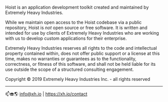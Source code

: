 Hoist is an application development toolkit created and maintained by Extremely Heavy Industries.

While we maintain open access to the Hoist codebase via a public repository, Hoist is *not* open
source or free software. It is written and intended for use by clients of Extremely Heavy Industries
who are working with us to develop custom applications for their enterprise.

Extremely Heavy Industries reserves all rights to the code and intellectual property contained
within, does not offer public support or a license at this time, makes no warranties or guarantees
as to the functionality, correctness, or fitness of this software, and shall not be held liable for
its use outside the scope of a structured consulting engagement.

Copyright © 2019 Extremely Heavy Industries Inc. - all rights reserved

 ------------------------------------------

📫☎️🌎 info@xh.io | https://xh.io/contact
